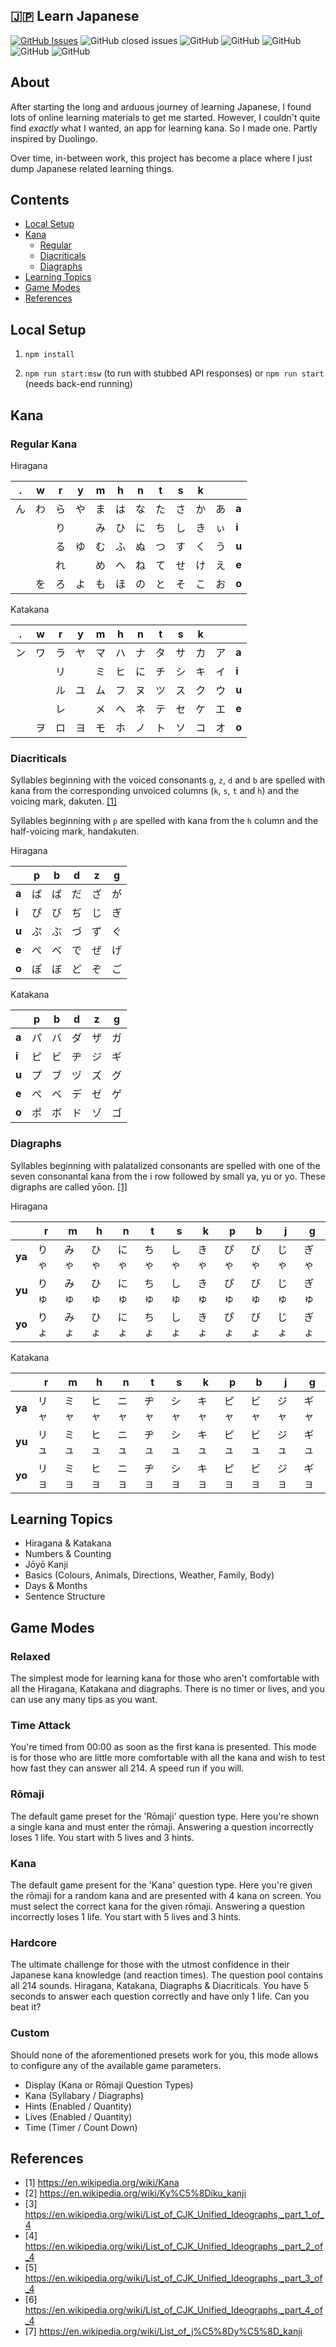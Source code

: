 ## :jp: Learn Japanese

[![GitHub Issues](https://img.shields.io/github/issues/TomPlum/learn-japanese.svg)](https://github.com/TomPlum/learn-japanese/issues)
![GitHub closed issues](https://img.shields.io/github/issues-closed/TomPlum/learn-japanese?color=brightgreen)
![GitHub](https://img.shields.io/github/license/TomPlum/learn-japanese?color=informational)
![GitHub](https://img.shields.io/badge/statement-98%25-success)
![GitHub](https://img.shields.io/badge/branch-97%25-success)
![GitHub](https://img.shields.io/badge/function-97%25-success)
![GitHub](https://img.shields.io/badge/line-98%25-success)

## About

After starting the long and arduous journey of learning Japanese, I found lots of online learning materials to get me started.
However, I couldn't quite find _exactly_ what I wanted, an app for learning kana. So I made one. Partly inspired by Duolingo.

Over time, in-between work, this project has become a place where I just dump Japanese related learning things.

## Contents

- [Local Setup](#local-setup)
- [Kana](#kana)
  - [Regular](#regular-kana)
  - [Diacriticals](#diacriticals)
  - [Diagraphs](#diagraphs)
- [Learning Topics](#learning-topics)
- [Game Modes](#game-modes)
- [References](#references)

## Local Setup

1. `npm install`

2. `npm run start:msw` (to run with stubbed API responses) or `npm run start` (needs back-end running)

## Kana

### Regular Kana

Hiragana

| .   | w   | r   | y   | m   | h   | n   | t   | s   | k   |     |       |
| --- | --- | --- | --- | --- | --- | --- | --- | --- | --- | --- | ----- |
| ん  | わ  | ら  | や  | ま  | は  | な  | た  | さ  | か  | あ  | **a** |
|     |     | り  |     | み  | ひ  | に  | ち  | し  | き  | ぃ  | **i** |
|     |     | る  | ゆ  | む  | ふ  | ぬ  | つ  | す  | く  | う  | **u** |
|     |     | れ  |     | め  | へ  | ね  | て  | せ  | け  | え  | **e** |
|     | を  | ろ  | よ  | も  | ほ  | の  | と  | そ  | こ  | お  | **o** |

Katakana

| .   | w   | r   | y   | m   | h   | n   | t   | s   | k   |     |       |
| --- | --- | --- | --- | --- | --- | --- | --- | --- | --- | --- | ----- |
| ン  | ワ  | ラ  | ヤ  | マ  | ハ  | ナ  | タ  | サ  | カ  | ア  | **a** |
|     |     | リ  |     | ミ  | ヒ  | に  | チ  | シ  | キ  | イ  | **i** |
|     |     | ル  | ユ  | ム  | フ  | ヌ  | ツ  | ス  | ク  | ウ  | **u** |
|     |     | レ  |     | メ  | ヘ  | ネ  | テ  | セ  | ケ  | エ  | **e** |
|     | ヲ  | ロ  | ヨ  | モ  | ホ  | ノ  | ト  | ソ  | コ  | オ  | **o** |

### Diacriticals

Syllables beginning with the voiced consonants `g`, `z`, `d` and `b` are spelled with kana from the corresponding
unvoiced columns (`k`, `s`, `t` and `h`) and the voicing mark, dakuten. [[1]](#1)

Syllables beginning with `p` are spelled with kana from the `h` column and the half-voicing mark, handakuten.

Hiragana

|       | p   | b   | d   | z   | g   |
| ----- | --- | --- | --- | --- | --- |
| **a** | ぱ  | ば  | だ  | ざ  | が  |
| **i** | ぴ  | び  | ぢ  | じ  | ぎ  |
| **u** | ぷ  | ぶ  | づ  | ず  | ぐ  |
| **e** | ぺ  | べ  | で  | ぜ  | げ  |
| **o** | ぽ  | ぼ  | ど  | ぞ  | ご  |

Katakana

|       | p   | b   | d   | z   | g   |
| ----- | --- | --- | --- | --- | --- |
| **a** | パ  | バ  | ダ  | ザ  | ガ  |
| **i** | ピ  | ビ  | ヂ  | ジ  | ギ  |
| **u** | プ  | ブ  | ヅ  | ズ  | グ  |
| **e** | ペ  | ベ  | デ  | ゼ  | ゲ  |
| **o** | ポ  | ボ  | ド  | ゾ  | ゴ  |

### Diagraphs

Syllables beginning with palatalized consonants are spelled with one of the seven consonantal kana from the i row
followed by small ya, yu or yo. These digraphs are called yōon. [[1]](#1)

Hiragana

|        | r    | m    | h    | n    | t    | s    | k    | p    | b    | j    | g    |
| ------ | ---- | ---- | ---- | ---- | ---- | ---- | ---- | ---- | ---- | ---- | ---- |
| **ya** | りゃ | みゃ | ひゃ | にゃ | ちゃ | しゃ | きゃ | ぴゃ | びゃ | じゃ | ぎゃ |
| **yu** | りゅ | みゅ | ひゅ | にゅ | ちゅ | しゅ | きゅ | ぴゅ | びゅ | じゅ | ぎゅ |
| **yo** | りょ | みょ | ひょ | にょ | ちょ | しょ | きょ | ぴょ | びょ | じょ | ぎょ |

Katakana

|        | r    | m    | h    | n    | t    | s    | k    | p    | b    | j    | g    |
| ------ | ---- | ---- | ---- | ---- | ---- | ---- | ---- | ---- | ---- | ---- | ---- |
| **ya** | リャ | ミャ | ヒャ | ニャ | ヂャ | シャ | キャ | ピャ | ビャ | ジャ | ギャ |
| **yu** | リュ | ミュ | ヒュ | ニュ | ヂュ | シュ | キュ | ピュ | ビュ | ジュ | ギュ |
| **yo** | リョ | ミョ | ヒョ | ニョ | ヂョ | ショ | キョ | ピョ | ビョ | ジョ | ギョ |

## Learning Topics

- Hiragana & Katakana
- Numbers & Counting
- Jōyō Kanji
- Basics (Colours, Animals, Directions, Weather, Family, Body)
- Days & Months
- Sentence Structure

## Game Modes

### Relaxed

The simplest mode for learning kana for those who aren't comfortable with all the Hiragana, Katakana and diagraphs.
There is no timer or lives, and you can use any many tips as you want.

### Time Attack

You're timed from 00:00 as soon as the first kana is presented. This mode is for those who are little more comfortable
with all the kana and wish to test how fast they can answer all 214. A speed run if you will.

### Rōmaji

The default game preset for the 'Rōmaji' question type. Here you're shown a single kana and must enter the rōmaji.
Answering a question incorrectly loses 1 life. You start with 5 lives and 3 hints.

### Kana

The default game present for the 'Kana' question type. Here you're given the rōmaji for a random kana and are presented
with 4 kana on screen. You must select the correct kana for the given rōmaji. Answering a question incorrectly loses
1 life. You start with 5 lives and 3 hints.

### Hardcore

The ultimate challenge for those with the utmost confidence in their Japanese kana knowledge (and reaction times).
The question pool contains all 214 sounds. Hiragana, Katakana, Diagraphs & Diacriticals. You have 5 seconds to answer
each question correctly and have only 1 life. Can you beat it?

### Custom

Should none of the aforementioned presets work for you, this mode allows to configure any of the available game
parameters.

- Display (Kana or Rōmaji Question Types)
- Kana (Syllabary / Diagraphs)
- Hints (Enabled / Quantity)
- Lives (Enabled / Quantity)
- Time (Timer / Count Down)

## References

- [<a id="1">1</a>] https://en.wikipedia.org/wiki/Kana
- [<a id="2">2</a>] https://en.wikipedia.org/wiki/Ky%C5%8Diku_kanji
- [<a id="3">3</a>] https://en.wikipedia.org/wiki/List_of_CJK_Unified_Ideographs,_part_1_of_4
- [<a id="4">4</a>] https://en.wikipedia.org/wiki/List_of_CJK_Unified_Ideographs,_part_2_of_4
- [<a id="5">5</a>] https://en.wikipedia.org/wiki/List_of_CJK_Unified_Ideographs,_part_3_of_4
- [<a id="6">6</a>] https://en.wikipedia.org/wiki/List_of_CJK_Unified_Ideographs,_part_4_of_4
- [<a id="7">7</a>] https://en.wikipedia.org/wiki/List_of_j%C5%8Dy%C5%8D_kanji
